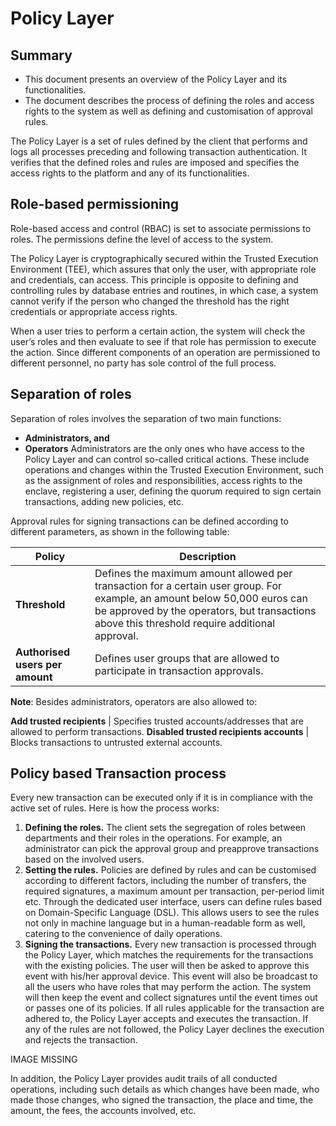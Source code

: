 # Policy Layer

## Summary

* This document presents an overview of the Policy Layer and its functionalities.
* The document describes the process of defining the roles and access rights to the system as well as defining and customisation of approval rules.

The Policy Layer is a set of rules defined by the client that performs and logs all processes preceding and following transaction authentication. It verifies that the defined roles and rules are imposed and specifies the access rights to the platform and any of its functionalities.

## Role-based permissioning

Role-based access and control (RBAC) is set to associate permissions to roles. The permissions define the level of access to the system.

The Policy Layer is cryptographically secured within the Trusted Execution Environment (TEE), which assures that only the user, with appropriate role and credentials, can access. This principle is opposite to defining and controlling rules by database entries and routines, in which case, a system cannot verify if the person who changed the threshold has the right credentials or appropriate access rights.

When a user tries to perform a certain action, the system will check the user’s roles and then evaluate to see if that role has permission to execute the action. Since different components of an operation are permissioned to different personnel, no party has sole control of the full process.

## Separation of roles

Separation of roles involves the separation of two main functions:
* **Administrators, and**
* **Operators**
Administrators are the only ones who have access to the Policy Layer and can control so-called critical actions. These include operations and changes within the Trusted Execution Environment, such as the assignment of roles and responsibilities, access rights to the enclave, registering a user, defining the quorum required to sign certain transactions, adding new policies, etc.

Approval rules for signing transactions can be defined according to different parameters, as shown in the following table:

Policy        | Description
------------- | -----------
**Threshold** | Defines the maximum amount allowed per  transaction for a certain user group. For example, an amount below 50,000 euros can be approved by the operators, but transactions above this threshold require additional approval.
**Authorised users per amount** | Defines user groups that are allowed to participate in transaction approvals.

**Note**: Besides administrators, operators are also allowed to:

**Add trusted recipients** | Specifies trusted accounts/addresses that are allowed to perform transactions.
**Disabled trusted recipients accounts** | Blocks transactions to untrusted external accounts.

## Policy based Transaction process

Every new transaction can be executed only if it is in compliance with the active set of rules. Here is how the process works:

1. **Defining the roles.** The client sets the segregation of roles between departments and their roles in the operations. For example, an administrator can pick the approval group and preapprove transactions based on the involved users.
2. **Setting the rules.** Policies are defined by rules and can be customised according to different factors, including the number of transfers, the required signatures, a maximum amount per transaction, per-period limit etc. Through the dedicated user interface, users can define rules based on Domain-Specific Language (DSL). This allows users to see the rules not only in machine language but in a human-readable form as well, catering to the convenience of daily operations.
3. **Signing the transactions.** Every new transaction is processed through the Policy Layer, which matches the requirements for the transactions with the existing policies. The user will then be asked to approve this event with his/her approval device. This event will also be broadcast to all the users who have roles that may perform the action. The system will then keep the event and collect signatures until the event times out or passes one of its policies. If all rules applicable for the transaction are adhered to, the Policy Layer accepts and executes the transaction. If any of the rules are not followed, the Policy Layer declines the execution and rejects the transaction.


 IMAGE MISSING


In addition, the Policy Layer provides audit trails of all conducted operations, including such details as which changes have been made, who made those changes, who signed the transaction, the place and time, the amount, the fees, the accounts involved, etc.
